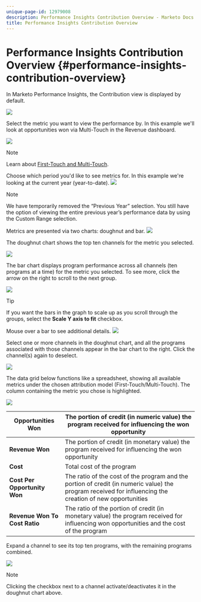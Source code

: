 ```yaml
---
unique-page-id: 12979008
description: Performance Insights Contribution Overview - Marketo Docs - Product Documentation
title: Performance Insights Contribution Overview
---
```


# Performance Insights Contribution Overview {#performance-insights-contribution-overview}

In Marketo Performance Insights, the Contribution view is displayed by default.

![](assets/one-1.png)

Select the metric you want to view the performance by. In this example we'll look at opportunities won via Multi-Touch in the Revenue dashboard.

![](assets/2.png)

>[!NOTE]
>
>Learn about [First-Touch and Multi-Touch](http://docs.marketo.com/display/DOCS/Understanding+Attribution).

Choose which period you'd like to see metrics for. In this example we're looking at the current year (year-to-date).   ![](assets/3-1.png)

>[!NOTE]
>
>We have temporarily removed the “Previous Year” selection. You still have the option of viewing the entire previous year’s performance data by using the Custom Range selection.

Metrics are presented via two charts: doughnut and bar.   ![](assets/four.png)

The doughnut chart shows the top ten channels for the metric you selected.

![](assets/5-1.png)

The bar chart displays program performance across all channels (ten programs at a time) for the metric you selected. To see more, click the arrow on the right to scroll to the next group.

![](assets/six.png)

>[!TIP]
>
>If you want the bars in the graph to scale up as you scroll through the groups, select the **Scale Y axis to fit** checkbox.

Mouse over a bar to see additional details.   ![](assets/seven.png)

Select one or more channels in the doughnut chart, and all the programs associated with those channels appear in the bar chart to the right. Click the channel(s) again to deselect.

![](assets/eight.png)

The data grid below functions like a spreadsheet, showing all available metrics under the chosen attribution model (First-Touch/Multi-Touch). The column containing the metric you chose is highlighted.

![](assets/9.png)

| **Opportunities Won** |The portion of credit (in numeric value) the program received for influencing the won opportunity |
|---|---|
| **Revenue Won** |The portion of credit (in monetary value) the program received for influencing the won opportunity |
| **Cost** |Total cost of the program |
| **Cost Per Opportunity Won** |The ratio of the cost of the program and the portion of credit (in numeric value) the program received for influencing the creation of new opportunities |
| **Revenue Won To Cost Ratio** |The ratio of the portion of credit (in monetary value) the program received for influencing won opportunities and the cost of the program |

Expand a channel to see its top ten programs, with the remaining programs combined.

![](assets/10.png)

>[!NOTE]
>
>Clicking the checkbox next to a channel activate/deactivates it in the doughnut chart above.

